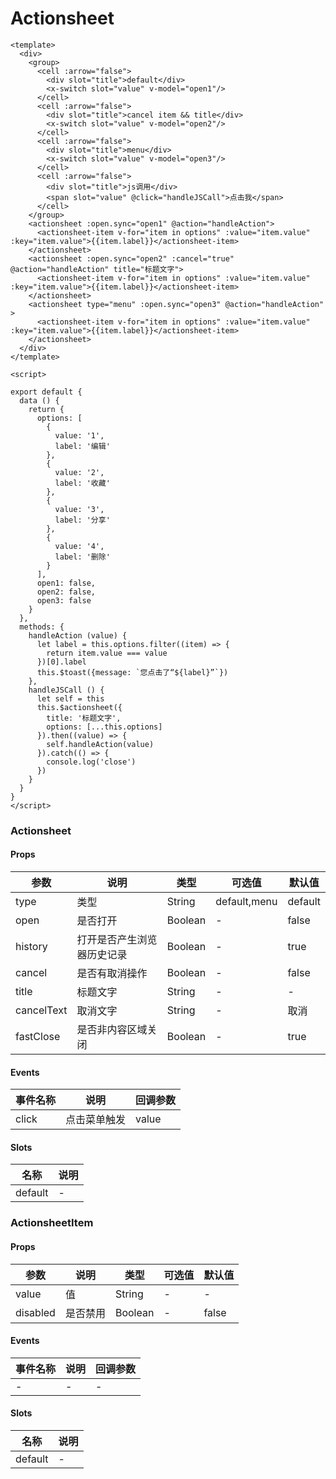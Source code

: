 # Actionsheet

```
<template>
  <div>
    <group>
      <cell :arrow="false">
        <div slot="title">default</div>
        <x-switch slot="value" v-model="open1"/>
      </cell>
      <cell :arrow="false">
        <div slot="title">cancel item && title</div>
        <x-switch slot="value" v-model="open2"/>
      </cell>
      <cell :arrow="false">
        <div slot="title">menu</div>
        <x-switch slot="value" v-model="open3"/>
      </cell>
      <cell :arrow="false">
        <div slot="title">js调用</div>
        <span slot="value" @click="handleJSCall">点击我</span>
      </cell>
    </group>
    <actionsheet :open.sync="open1" @action="handleAction">
      <actionsheet-item v-for="item in options" :value="item.value" :key="item.value">{{item.label}}</actionsheet-item>
    </actionsheet>
    <actionsheet :open.sync="open2" :cancel="true" @action="handleAction" title="标题文字">
      <actionsheet-item v-for="item in options" :value="item.value" :key="item.value">{{item.label}}</actionsheet-item>
    </actionsheet>
    <actionsheet type="menu" :open.sync="open3" @action="handleAction" >
      <actionsheet-item v-for="item in options" :value="item.value" :key="item.value">{{item.label}}</actionsheet-item>
    </actionsheet>
  </div>
</template>

<script>

export default {
  data () {
    return {
      options: [
        {
          value: '1',
          label: '编辑'
        },
        {
          value: '2',
          label: '收藏'
        },
        {
          value: '3',
          label: '分享'
        },
        {
          value: '4',
          label: '删除'
        }
      ],
      open1: false,
      open2: false,
      open3: false
    }
  },
  methods: {
    handleAction (value) {
      let label = this.options.filter((item) => {
        return item.value === value
      })[0].label
      this.$toast({message: `您点击了“${label}”`})
    },
    handleJSCall () {
      let self = this
      this.$actionsheet({
        title: '标题文字',
        options: [...this.options]
      }).then((value) => {
        self.handleAction(value)
      }).catch(() => {
        console.log('close')
      })
    }
  }
}
</script>
```

### Actionsheet
#### Props
| 参数      | 说明    | 类型      | 可选值       | 默认值   |
|---------- |-------- |---------- |------------- |--------- |
| type     | 类型   | String  |   default,menu       |    default    |
| open     | 是否打开   | Boolean  |   -       |    false    |
| history     | 打开是否产生浏览器历史记录   | Boolean  |   -       |    true    |
| cancel     | 是否有取消操作   | Boolean  |   -       |    false    |
| title     | 标题文字   | String  |   -       |    -    |
| cancelText     | 取消文字   | String  |   -       |    取消    |
| fastClose     | 是否非内容区域关闭   | Boolean  |   -       |    true    |

#### Events
| 事件名称 | 说明 | 回调参数 |
|---------|--------|---------|
| click | 点击菜单触发 | value |

#### Slots
| 名称 | 说明 | 
|---------|--------|
| default | - |

### ActionsheetItem
#### Props
| 参数      | 说明    | 类型      | 可选值       | 默认值   |
|---------- |-------- |---------- |------------- |--------- |
| value     | 值   | String  |   -       |    -    |
| disabled     | 是否禁用   | Boolean  |   -       |    false    |

#### Events
| 事件名称 | 说明 | 回调参数 |
|---------|--------|---------|
| - | - | - |

#### Slots
| 名称 | 说明 | 
|---------|--------|
| default | - |